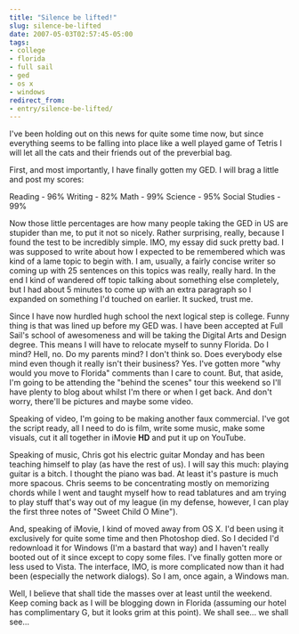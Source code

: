 ```yaml
---
title: "Silence be lifted!"
slug: silence-be-lifted
date: 2007-05-03T02:57:45-05:00
tags:
- college
- florida
- full sail
- ged
- os x
- windows
redirect_from:
- entry/silence-be-lifted/
---
```

I've been holding out on this news for quite some time now, but since everything seems to be falling into place like a well played game of Tetris I will let all the cats and their friends out of the preverbial bag.

First, and most importantly, I have finally gotten my GED. I will brag a little and post my scores:

Reading -  96%
Writing - 82%
Math - 99%
Science - 95%
Social Studies - 99%

Now those little percentages are how many people taking the GED in US are stupider than me, to put it not so nicely. Rather surprising, really, because I found the test to be incredibly simple. IMO, my essay did suck pretty bad. I was supposed to write about how I expected to be remembered which was kind of a lame topic to begin with. I am, usually, a fairly concise writer so coming up with 25 sentences on this topics was really, really hard. In the end I kind of wandered off topic talking about something else completely, but I had about 5 minutes to come up with an extra paragraph so I expanded on something I'd touched on earlier. It sucked, trust me.

Since I have now hurdled hugh school the next logical step is college. Funny thing is that was lined up before my GED was. I have been accepted at Full Sail's school of awesomeness and will be taking the Digital Arts and Design degree. This means I will have to relocate myself to sunny Florida. Do I mind? Hell, no. Do my parents mind? I don't think so. Does everybody else mind even though it really isn't their business? Yes. I've gotten more "why would you move to Florida" comments than I care to count. But, that aside, I'm going to be attending the "behind the scenes" tour this weekend so I'll have plenty to blog about whilst I'm there or when I get back. And don't worry, there'll be pictures and maybe some video.

Speaking of video, I'm going to be making another faux commercial. I've got the script ready, all I need to do is film, write some music, make some visuals, cut it all together in iMovie **HD** and put it up on YouTube.

Speaking of music, Chris got his electric guitar Monday and has been teaching himself to play (as have the rest of us). I will say this much: playing guitar is a bitch. I thought the piano was bad. At least it's pasture is much more spacous. Chris seems to be concentrating mostly on memorizing chords while I went and taught myself how to read tablatures and am trying to play stuff that's way out of my league (in my defense, however, I can play the first three notes of "Sweet Child O Mine").

And, speaking of iMovie, I kind of moved away from OS X. I'd been using it exclusively for quite some time and then Photoshop died. So I decided I'd redownload it for Windows (I'm a bastard that way) and I haven't really booted out of it since except to copy some files. I've finally gotten more or less used to Vista. The interface, IMO, is more complicated now than it had been (especially the network dialogs). So I am, once again, a Windows man.

Well, I believe that shall tide the masses over at least until the weekend. Keep coming back as I will be blogging down in Florida (assuming our hotel has complimentary G, but it looks grim at this point). We shall see... we shall see...
